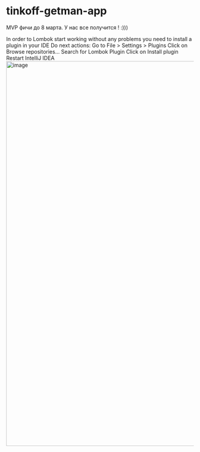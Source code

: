 # tinkoff-getman-app
MVP фичи до 8 марта.
У нас все получится ! :)))

In order to Lombok start working without any problems you need to install a plugin in your IDE
Do next actions:
  Go to File > Settings > Plugins
  Click on Browse repositories...
  Search for Lombok Plugin
  Click on Install plugin
  Restart IntelliJ IDEA
<img width="1034" alt="image" src="https://user-images.githubusercontent.com/79803012/219955618-0b13f5a6-25b7-497b-8fd8-71bfc0e7c965.png">
